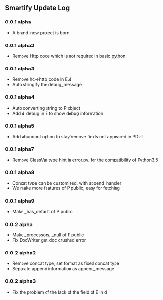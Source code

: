 ## Smartify Update Log

### 0.0.1 alpha

- A brand-new project is born!

### 0.0.1 alpha2

- Remove Http code which is not required in basic python.

### 0.0.1 alpha3

- Remove hc->http_code in E.d
- Auto stringify the debug_message

### 0.0.1 alpha4

- Auto converting string to P object
- Add d_debug in E to show debug information

### 0.0.1 alpha5

- Add abundant option to stay/remove fields not appeared in PDict

### 0.0.1 alpha7

- Remove ClassVar type hint in error.py, for the compatibility of
  Python3.5
  
### 0.0.1 alpha8

- Concat type can be customized, with append_handler
- We make more features of P public, easy for fetching

### 0.0.1 alpha9

- Make _has_default of P public

### 0.0.2 alpha

- Make _processors, _null of P public
- Fix DocWriter get_doc crushed error

### 0.0.2 alpha2

- Remove concat type, set format as fixed concat type
- Separate append information as append_message

### 0.0.2 alpha3

- Fix the problem of the lack of the field of E in d